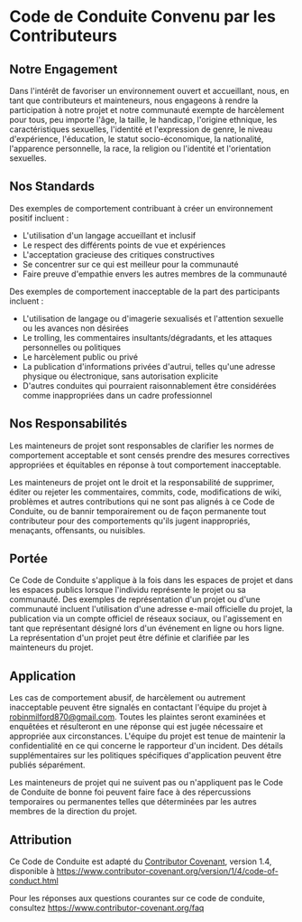 # Code de Conduite Convenu par les Contributeurs

## Notre Engagement

Dans l'intérêt de favoriser un environnement ouvert et accueillant, nous, en tant que contributeurs et mainteneurs, nous engageons à rendre la participation à notre projet et notre communauté exempte de harcèlement pour tous, peu importe l'âge, la taille, le handicap, l'origine ethnique, les caractéristiques sexuelles, l'identité et l'expression de genre, le niveau d'expérience, l'éducation, le statut socio-économique, la nationalité, l'apparence personnelle, la race, la religion ou l'identité et l'orientation sexuelles.

## Nos Standards

Des exemples de comportement contribuant à créer un environnement positif incluent :

-   L'utilisation d'un langage accueillant et inclusif
-   Le respect des différents points de vue et expériences
-   L'acceptation gracieuse des critiques constructives
-   Se concentrer sur ce qui est meilleur pour la communauté
-   Faire preuve d'empathie envers les autres membres de la communauté

Des exemples de comportement inacceptable de la part des participants incluent :

-   L'utilisation de langage ou d'imagerie sexualisés et l'attention sexuelle ou les avances non désirées
-   Le trolling, les commentaires insultants/dégradants, et les attaques personnelles ou politiques
-   Le harcèlement public ou privé
-   La publication d'informations privées d'autrui, telles qu'une adresse physique ou électronique, sans autorisation explicite
-   D'autres conduites qui pourraient raisonnablement être considérées comme inappropriées dans un cadre professionnel

## Nos Responsabilités

Les mainteneurs de projet sont responsables de clarifier les normes de comportement acceptable et sont censés prendre des mesures correctives appropriées et équitables en réponse à tout comportement inacceptable.

Les mainteneurs de projet ont le droit et la responsabilité de supprimer, éditer ou rejeter les commentaires, commits, code, modifications de wiki, problèmes et autres contributions qui ne sont pas alignés à ce Code de Conduite, ou de bannir temporairement ou de façon permanente tout contributeur pour des comportements qu'ils jugent inappropriés, menaçants, offensants, ou nuisibles.

## Portée

Ce Code de Conduite s'applique à la fois dans les espaces de projet et dans les espaces publics lorsque l'individu représente le projet ou sa communauté. Des exemples de représentation d'un projet ou d'une communauté incluent l'utilisation d'une adresse e-mail officielle du projet, la publication via un compte officiel de réseaux sociaux, ou l'agissement en tant que représentant désigné lors d'un événement en ligne ou hors ligne. La représentation d'un projet peut être définie et clarifiée par les mainteneurs du projet.

## Application

Les cas de comportement abusif, de harcèlement ou autrement inacceptable peuvent être signalés en contactant l'équipe du projet à robinmilford870@gmail.com. Toutes les plaintes seront examinées et enquêtées et résulteront en une réponse qui est jugée nécessaire et appropriée aux circonstances. L'équipe du projet est tenue de maintenir la confidentialité en ce qui concerne le rapporteur d'un incident. Des détails supplémentaires sur les politiques spécifiques d'application peuvent être publiés séparément.

Les mainteneurs de projet qui ne suivent pas ou n'appliquent pas le Code de Conduite de bonne foi peuvent faire face à des répercussions temporaires ou permanentes telles que déterminées par les autres membres de la direction du projet.

## Attribution

Ce Code de Conduite est adapté du [Contributor Covenant][homepage], version 1.4,
disponible à https://www.contributor-covenant.org/version/1/4/code-of-conduct.html

[homepage]: https://www.contributor-covenant.org

Pour les réponses aux questions courantes sur ce code de conduite, consultez
https://www.contributor-covenant.org/faq
